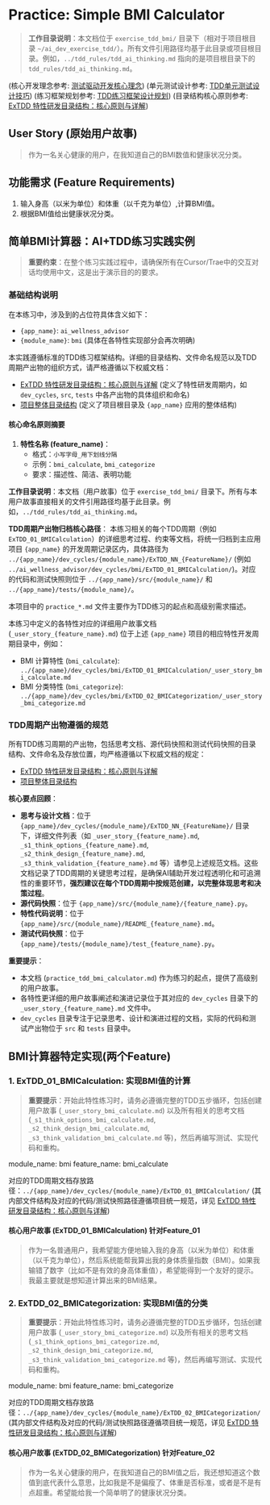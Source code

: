 # Practice: Simple BMI Calculator

> **工作目录说明**：本文档位于 `exercise_tdd_bmi/` 目录下（相对于项目根目录 `~/ai_dev_exercise_tdd/`）。所有文件引用路径均基于此目录或项目根目录。例如，`../tdd_rules/tdd_ai_thinking.md` 指向的是项目根目录下的 `tdd_rules/tdd_ai_thinking.md`。

(核心开发理念参考: [测试驱动开发核心理念](../tdd_rules/tdd_ai_thinking.md))
(单元测试设计参考: [TDD单元测试设计技巧](../tdd_rules/tdd_unit_test_design_techniques.md))
(练习框架规划参考: [TDD练习框架设计规划](../tdd_rules/planning_tdd_exercise.md))
(目录结构核心原则参考: [ExTDD 特性研发目录结构：核心原则与详解](../README_folder_feature.md))

## User Story (原始用户故事)
> 作为一名关心健康的用户，在我知道自己的BMI数值和健康状况分类。

## 功能需求 (Feature Requirements)
1.  输入身高（以米为单位）和体重（以千克为单位）,计算BMI值。
3.  根据BMI值给出健康状况分类。

## 简单BMI计算器：AI+TDD练习实践实例

> **重要约束**：在整个练习实践过程中，请确保所有在Cursor/Trae中的交互对话均使用中文，这是出于演示目的的要求。

### 基础结构说明

在本练习中，涉及到的占位符具体含义如下：
*   `{app_name}`: `ai_wellness_advisor`
*   `{module_name}`: `bmi` (具体在各特性实现部分会再次明确)

本实践遵循标准的TDD练习框架结构。详细的目录结构、文件命名规范以及TDD周期产出物的组织方式，请严格遵循以下权威文档：
*   [ExTDD 特性研发目录结构：核心原则与详解](../README_folder_feature.md) (定义了特性研发周期内，如 `dev_cycles`, `src`, `tests` 中各产出物的具体组织和命名)
*   [项目整体目录结构](../README_folders.md) (定义了项目根目录及 `{app_name}` 应用的整体结构)

#### 核心命名原则摘要

1.  **特性名称 (feature_name)**：
    *   格式：`小写字母_用下划线分隔`
    *   示例：`bmi_calculate`, `bmi_categorize`
    *   要求：描述性、简洁、表明功能

**工作目录说明**：本文档（用户故事）位于 `exercise_tdd_bmi/` 目录下。所有与本用户故事直接相关的文件引用路径均基于此目录。例如，`../tdd_rules/tdd_ai_thinking.md`。

**TDD周期产出物归档核心路径**：
本练习相关的每个TDD周期（例如 `ExTDD_01_BMICalculation`）的详细思考过程、约束等文档，将统一归档到主应用项目 `{app_name}` 的开发周期记录区内，具体路径为 `../{app_name}/dev_cycles/{module_name}/ExTDD_NN_{FeatureName}/` (例如 `../ai_wellness_advisor/dev_cycles/bmi/ExTDD_01_BMICalculation/`)。对应的代码和测试快照则位于 `../{app_name}/src/{module_name}/` 和 `../{app_name}/tests/{module_name}/`。

本项目中的 `practice_*.md` 文件主要作为TDD练习的起点和高级别需求描述。

本练习中定义的各特性对应的详细用户故事文档 (`_user_story_{feature_name}.md`) 位于上述 `{app_name}` 项目的相应特性开发周期目录中，例如：
*   BMI 计算特性 (`bmi_calculate`): `../{app_name}/dev_cycles/bmi/ExTDD_01_BMICalculation/_user_story_bmi_calculate.md`
*   BMI 分类特性 (`bmi_categorize`): `../{app_name}/dev_cycles/bmi/ExTDD_02_BMICategorization/_user_story_bmi_categorize.md`

### TDD周期产出物遵循的规范

所有TDD练习周期的产出物，包括思考文档、源代码快照和测试代码快照的目录结构、文件命名及存放位置，均严格遵循以下权威文档的规定：
*   [ExTDD 特性研发目录结构：核心原则与详解](../README_folder_feature.md)
*   [项目整体目录结构](../README_folders.md)

**核心要点回顾**：
*   **思考与设计文档**：位于 `{app_name}/dev_cycles/{module_name}/ExTDD_NN_{FeatureName}/` 目录下，详细文件列表（如 `_user_story_{feature_name}.md`, `_s1_think_options_{feature_name}.md`, `_s2_think_design_{feature_name}.md`, `_s3_think_validation_{feature_name}.md` 等）请参见上述规范文档。这些文档记录了TDD周期的关键思考过程，是确保AI辅助开发过程透明化和可追溯性的重要环节，**强烈建议在每个TDD周期中按规范创建，以完整体现思考和决策过程**。
*   **源代码快照**：位于 `{app_name}/src/{module_name}/{feature_name}.py`。
*   **特性代码说明**：位于 `{app_name}/src/{module_name}/README_{feature_name}.md`。
*   **测试代码快照**：位于 `{app_name}/tests/{module_name}/test_{feature_name}.py`。

**重要提示**：
- 本文档 (`practice_tdd_bmi_calculator.md`) 作为练习的起点，提供了高级别的用户故事。
- 各特性更详细的用户故事阐述和演进记录位于其对应的 `dev_cycles` 目录下的 `_user_story_{feature_name}.md` 文件中。
- `dev_cycles` 目录专注于记录思考、设计和演进过程的文档，实际的代码和测试产出物位于 `src` 和 `tests` 目录中。

## BMI计算器特定实现(两个Feature)

### 1. ExTDD_01_BMICalculation: 实现BMI值的计算

> **重要提示**：开始此特性练习时，请务必遵循完整的TDD五步循环，包括创建用户故事 (`_user_story_bmi_calculate.md`) 以及所有相关的思考文档 (`_s1_think_options_bmi_calculate.md`, `_s2_think_design_bmi_calculate.md`, `_s3_think_validation_bmi_calculate.md` 等)，然后再编写测试、实现代码和重构。

module_name: bmi
feature_name: bmi_calculate

对应的TDD周期文档存放路径：`../{app_name}/dev_cycles/{module_name}/ExTDD_01_BMICalculation/`
(其内部文件结构及对应的代码/测试快照路径遵循项目统一规范，详见 [ExTDD 特性研发目录结构：核心原则与详解](../README_folder_feature.md))

#### 核心用户故事 (ExTDD_01_BMICalculation) 针对Feature_01
> 作为一名普通用户，我希望能方便地输入我的身高（以米为单位）和体重（以千克为单位），然后系统能帮我算出我的身体质量指数（BMI）。如果我输错了数字（比如不是有效的身高体重值），希望能得到一个友好的提示。我最主要就是想知道计算出来的BMI结果。

### 2. ExTDD_02_BMICategorization: 实现BMI值的分类

> **重要提示**：开始此特性练习时，请务必遵循完整的TDD五步循环，包括创建用户故事 (`_user_story_bmi_categorize.md`) 以及所有相关的思考文档 (`_s1_think_options_bmi_categorize.md`, `_s2_think_design_bmi_categorize.md`, `_s3_think_validation_bmi_categorize.md` 等)，然后再编写测试、实现代码和重构。

module_name: bmi
feature_name: bmi_categorize

对应的TDD周期文档存放路径：`../{app_name}/dev_cycles/{module_name}/ExTDD_02_BMICategorization/`
(其内部文件结构及对应的代码/测试快照路径遵循项目统一规范，详见 [ExTDD 特性研发目录结构：核心原则与详解](../README_folder_feature.md))

#### 核心用户故事 (ExTDD_02_BMICategorization) 针对Feature_02
> 作为一名关心健康的用户，在我知道自己的BMI值之后，我还想知道这个数值到底代表什么意思，比如我是不是偏瘦了、体重是否标准，或者是不是有点超重。希望能给我一个简单明了的健康状况分类。


